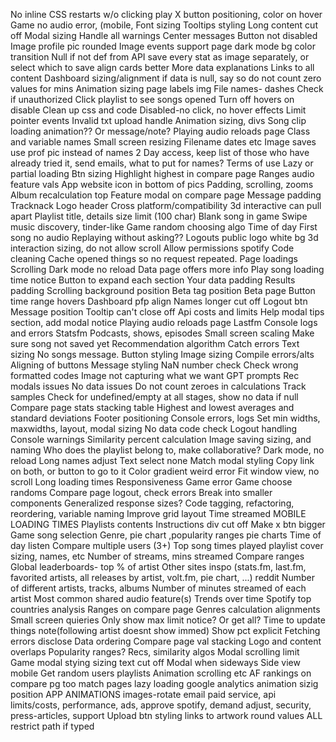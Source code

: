 No inline CSS
restarts w/o clicking play
X button positioning, color on hover
Game no audio error, (mobile, 
Font sizing
Tooltips styling
Long content cut off
Modal sizing
Handle all warnings
Center messages
Button not disabled
Image profile pic rounded
Image events
support page
dark mode bg color transition
Null if not def from API
save every stat as image separately, or select which to save
align cards better
More data explanations
Links to all content
Dashboard sizing/alignment
if data is null, say so
do not count zero values for mins
Animation sizing
page labels
img File names- dashes
Check if unauthorized
Click playlist to see songs opened
Turn off hovers on disable
Clean up css and code
Disabled-no click, no hover effects
Limit pointer events
Invalid txt upload handle
Animation sizing, divs
Song clip loading animation?? Or message/note?
Playing audio reloads page
Class and variable names
Small screen resizing
Filename dates etc
Image saves use prof pic instead of names
2 Day access, keep list of those who have already tried it, send emails, what to put for names?
Terms of use
Lazy or partial loading
Btn sizing
Highlight highest in compare page
Ranges audio feature vals
App website icon in bottom of pics
Padding, scrolling, zooms
Album recalculation top
Feature modal on compare page
Message padding
Tracknack
Logo header
Cross platform/compatibility
3d interactive can pull apart
Playlist title, details size limit (100 char)
Blank song in game
Swipe music discovery, tinder-like
Game random choosing algo
Time of day
First song no audio
Replaying without asking??
Logouts
public logo white bg
3d interaction sizing, do not allow scroll
Allow permissions spotify
Code cleaning
Cache opened things so no request repeated.
Page loadings
Scrolling
Dark mode no reload
Data page offers more info
Play song loading time notice
Button to expand each section
Your data padding
Results padding
Scrolling background position
Beta tag position Beta page
Button time range hovers
Dashboard pfp align
Names longer cut off 
Logout btn
Message position
Tooltip can't close off
Api costs and limits
Help modal tips section, add modal notice
Playing audio reloads page
Lastfm
Console logs and errors
Statsfm
Podcasts, shows, episodes
Small screen scaling
Make sure song not saved yet
Recommendation algorithm
Catch errors
Text sizing
No songs message.
Button styling
Image sizing
Compile errors/alts
Aligning of buttons
Message styling
NaN number check
Check wrong formatted codes
Image not capturing what we want
GPT prompts
Rec modals issues
No data issues
Do not count zeroes in calculations
Track samples
Check for undefined/empty at all stages, show no data if null
Compare page stats stacking table
Highest and lowest averages and standard deviations
Footer positioning
Console errors, logs
Set min widths, maxwidths, layout, modal sizing
No data code check
Logout handling
Console warnings
Similarity percent calculation
Image saving sizing, and naming
Who does the playlist belong to, make collaborative?
Dark mode, no reload
Long names adjust
Text select none
Match modal styling
Copy link on both, or button to go to it
Color gradient weird error
Fit window view, no scroll
Long loading times
Responsiveness
Game error
Game choose randoms
Compare page logout, check errors
Break into smaller components
Generalized response sizes?
Code tagging, refactoring, reordering, variable naming
Improve grid layout
Time streamed
MOBILE LOADING TIMES
Playlists contents
Instructions div cut off
Make x btn bigger
Game song selection
Genre, pie chart ,popularity ranges pie charts
Time of day listen
Compare multiple users (3+)
Top song times played
playlist cover sizing, names, etc
Number of streams, mins streamed
Compare ranges
Global leaderboards- top % of artist
Other sites inspo (stats.fm, last.fm, favorited artists, all releases by artist, volt.fm, pie chart, ...) reddit
Number of different artists, tracks, albums
Number of minutes streamed of each artist
Most common shared audio feature(s)
Trends over time
Spotify top countries analysis
Ranges on compare page
Genres calculation
alignments
Small screen quieries
Only show max limit notice? Or get all?
Time to update things note(following artist doesnt show immed)
Show pct explicit
Fetching errors disclose
Data ordering
Compare page val stacking
Logo and content overlaps
Popularity ranges?
Recs, similarity algos
Modal scrolling limit
Game modal stying sizing text cut off
Modal when sideways
Side view mobile
Get random users playlists
Animation scrolling etc
AF rankings on compare pg too
match pages
lazy loading
google analytics
animation sizig position
APP ANIMATIONS images-rotate
 email paid service, api limits/costs,  performance, ads, approve spotify, demand adjust, security, press-articles, support
Upload btn styling
links to artwork
round values ALL
restrict path if typed